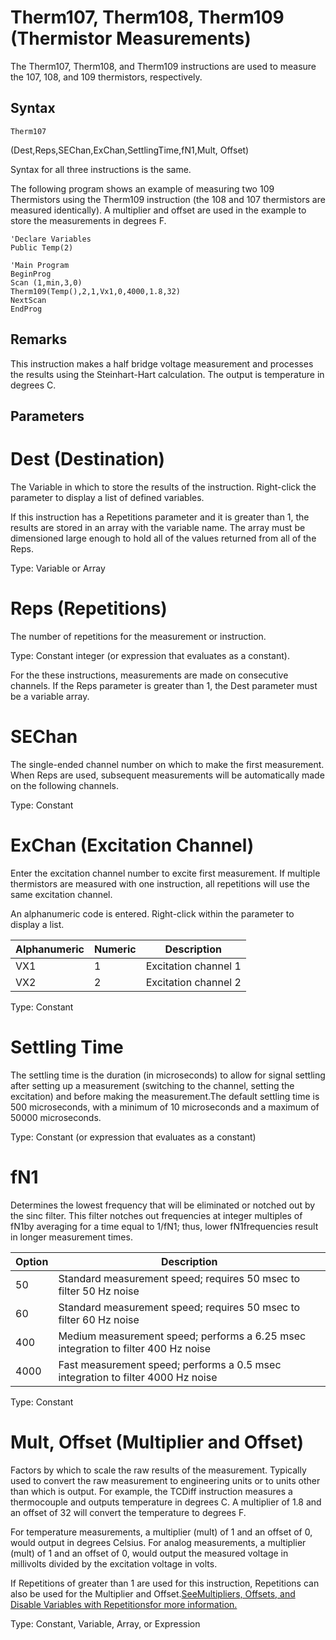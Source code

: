 # Therm107, Therm108, Therm109 (Thermistor Measurements)

The Therm107, Therm108, and Therm109 instructions are used to measure the 107, 108, and 109 thermistors, respectively.

## Syntax

```
Therm107
```

(Dest,Reps,SEChan,ExChan,SettlingTime,fN1,Mult, Offset)

Syntax for all three instructions is the same.

The following program shows an example of measuring two 109 Thermistors using the Therm109 instruction (the 108 and 107 thermistors are measured identically). A multiplier and offset are used in the example to store the measurements in degrees F.

```
'Declare Variables
Public Temp(2)

'Main Program
BeginProg
Scan (1,min,3,0)
Therm109(Temp(),2,1,Vx1,0,4000,1.8,32)
NextScan
EndProg
```

## Remarks

This instruction makes a half bridge voltage measurement and processes the results using the Steinhart-Hart calculation. The output is temperature in degrees C.

## Parameters

# Dest (Destination)

The Variable in which to store the results of the instruction. Right-click the parameter to display a list of defined variables.

If this instruction has a Repetitions parameter and it is greater than 1, the results are stored in an array with the variable name. The array must be dimensioned large enough to hold all of the values returned from all of the Reps.

Type: Variable or Array

# Reps (Repetitions)

The number of repetitions for the measurement or instruction.

Type: Constant integer (or expression that evaluates as a constant).

For the these instructions, measurements are made on consecutive channels. If the Reps parameter is greater than 1, the Dest parameter must be a variable array.

# SEChan

The single-ended channel number on which to make the first measurement. When Reps are used, subsequent measurements will be automatically made on the following channels.

Type: Constant

# ExChan (Excitation Channel)

Enter the excitation channel number to excite first measurement. If multiple thermistors are measured with one instruction, all repetitions will use the same excitation channel.

An alphanumeric code is entered. Right-click within the parameter to display a list.

| Alphanumeric | Numeric | Description          |
| ------------ | ------- | -------------------- |
| VX1          | 1       | Excitation channel 1 |
| VX2          | 2       | Excitation channel 2 |

Type: Constant

# Settling Time

The settling time is the duration (in microseconds) to allow for signal settling after setting up a measurement (switching to the channel, setting the excitation) and before making the measurement.The default settling time is 500 microseconds, with a minimum of 10 microseconds and a maximum of 50000 microseconds.

Type: Constant (or expression that evaluates as a constant)

# fN1

Determines the lowest frequency that will be eliminated or notched out by the sinc filter. This filter notches out frequencies at integer multiples of fN1by averaging for a time equal to 1/fN1; thus, lower fN1frequencies result in longer measurement times.

| Option | Description                                                                       |
| ------ | --------------------------------------------------------------------------------- |
| 50     | Standard measurement speed; requires 50 msec to filter 50 Hz noise                |
| 60     | Standard measurement speed; requires 50 msec to filter 60 Hz noise                |
| 400    | Medium measurement speed; performs a 6.25 msec integration to filter 400 Hz noise |
| 4000   | Fast measurement speed; performs a 0.5 msec integration to filter 4000 Hz noise   |

Type: Constant

# Mult, Offset (Multiplier and Offset)

Factors by which to scale the raw results of the measurement. Typically used to convert the raw measurement to engineering units or to units other than which is output. For example, the TCDiff instruction measures a thermocouple and outputs temperature in degrees C. A multiplier of 1.8 and an offset of 32 will convert the temperature to degrees F.

For temperature measurements, a multiplier (mult) of 1 and an offset of 0, would output in degrees Celsius. For analog measurements, a multiplier (mult) of 1 and an offset of 0, would output the measured voltage in millivolts divided by the excitation voltage in volts.

If Repetitions of greater than 1 are used for this instruction, Repetitions can also be used for the Multiplier and Offset.[SeeMultipliers, Offsets, and Disable Variables with Repetitionsfor more information.](../Info/multipliersoffsets.md)

Type: Constant, Variable, Array, or Expression
